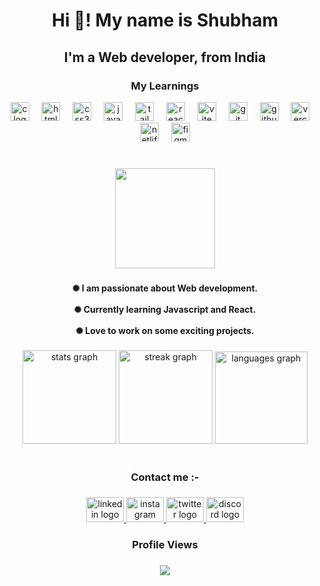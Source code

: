 <h1 align="center">Hi 👋! My name is Shubham<br></h1> <h2 align="center">I'm a Web developer, from India</h2>

###

<h3 align="center">My Learnings</h3>

<div align="center">
  <img src="https://skillicons.dev/icons?i=c" height="30" alt="c logo"  />
  <img width="12" />
  <img src="https://cdn.jsdelivr.net/gh/devicons/devicon/icons/html5/html5-original.svg" height="30" alt="html5 logo"  />
  <img width="12" />
  <img src="https://cdn.jsdelivr.net/gh/devicons/devicon/icons/css3/css3-original.svg" height="30" alt="css3 logo"  />
  <img width="12" />
  <img src="https://cdn.jsdelivr.net/gh/devicons/devicon/icons/javascript/javascript-original.svg" height="30" alt="javascript logo"  />
  <img width="12" />
  <img src="https://skillicons.dev/icons?i=tailwind" height="30" alt="tailwindcss logo"  />
  <img width="12" />
  <img src="https://skillicons.dev/icons?i=react" height="30" alt="react logo"  />
  <img width="12" />
  <img src="https://skillicons.dev/icons?i=vite" height="30" alt="vite logo"  />
  <img width="12" />
  <img src="https://skillicons.dev/icons?i=git" height="30" alt="git logo"  />
  <img width="12" />
  <img src="https://skillicons.dev/icons?i=github" height="30" alt="github logo"  />
  <img width="12" />
  <img src="https://skillicons.dev/icons?i=vercel" height="30" alt="vercel logo"  />
  <img width="12" />
  <img src="https://cdn.simpleicons.org/netlify/00C7B7" height="30" alt="netlify logo"  />
  <img width="12" />
  <img src="https://skillicons.dev/icons?i=figma" height="30" alt="figma logo"  />
</div>

###

<br clear="both">

<div align="center">
  <img height="160" src="https://i.giphy.com/media/v1.Y2lkPTc5MGI3NjExYzN4aHpyMGU4bHZiYWNxbnI5Z2dhbWV5MThzZjE3ODQzZGh2cTZkbyZlcD12MV9pbnRlcm5hbF9naWZfYnlfaWQmY3Q9Zw/Rpl1sod1vCXK0L2SUN/giphy.gif"  />
</div>

###

<h4 align="center">✺ I am passionate about Web development.<br><br>✺ Currently learning Javascript and React.<br><br>✺ Love to work on some exciting projects.</h4>

###

<div align="center">
  <img src="https://github-readme-stats.vercel.app/api?username=Shubham-1068&hide_title=false&hide_rank=false&show_icons=true&include_all_commits=true&count_private=true&disable_animations=false&theme=merko&locale=en&hide_border=false" height="150" alt="stats graph"  />
  <img src="https://streak-stats.demolab.com?user=Shubham-1068&locale=en&mode=daily&theme=merko&hide_border=false&border_radius=5" height="150" alt="streak graph"  />
  <img src="https://github-readme-stats.vercel.app/api/top-langs?username=Shubham-1068&locale=en&hide_title=false&layout=compact&card_width=320&langs_count=6&theme=merko&hide_border=false" height="148" alt="languages graph"  />
</div>

<br>

###

<h3 align="center">Contact me :-</h3>

###

<div align="center">
  <a href="https://www.linkedin.com/in/shubham-raj-13567a308?utm_source=share&utm_campaign=share_via&utm_content=profile&utm_medium=android_app" target="_blank">
    <img src="https://raw.githubusercontent.com/maurodesouza/profile-readme-generator/master/src/assets/icons/social/linkedin/default.svg" width="60" height="40" alt="linkedin logo"  />
  </a>
  <a href="https://www.instagram.com/shubham_raj1068?utm_source=qr&igsh=ZTVldGt4eXdyZWc2" target="_blank">
    <img src="https://raw.githubusercontent.com/maurodesouza/profile-readme-generator/master/src/assets/icons/social/instagram/default.svg" width="60" height="40" alt="instagram logo"  />
  </a>
  <a href="https://x.com/Shubham_1068?t=w1Sa7-Ia2MJAgvNXCYVmCg&s=08" target="_blank">
    <img src="https://raw.githubusercontent.com/maurodesouza/profile-readme-generator/master/src/assets/icons/social/twitter/default.svg" width="60" height="40" alt="twitter logo"  />
  </a>
  <a href="https://discordapp.com/users/shubham_1068" target="_blank">
    <img src="https://raw.githubusercontent.com/maurodesouza/profile-readme-generator/master/src/assets/icons/social/discord/default.svg" width="60" height="40" alt="discord logo"  />
  </a>
</div>

###

<h3 align="center">Profile Views</h3>

###

<div align="center">
  <img src="https://profile-counter.glitch.me/Shubham-1068/count.svg?"  />
</div>

###
